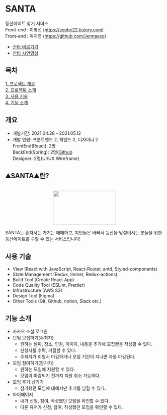 # SANTA
 등산메이트 찾기 서비스
<br /> Front-end : 이명섭 (https://seobe22.tistory.com)<br />
Front-end : 여지영 (https://github.com/Jennayeo)
- <a href="http://www.santa-mountain.com"> 산타 바로가기 </a> <br />
- <a href="https://youtu.be/jELf9Zxg8Ss"> 산타 시연영상 </a>

## 목차
[1. 프로젝트 개요](#개요)<br />
[2. 프로젝트 소개](#⛰SANTA⛰란?)<br />
[3. 사용 기술](#사용-기술)<br />
[4. 기능 소개](#기능-소개)<br />


## 개요
- 개발기간: 2021.04.28 - 2021.05.12 <br />
- 개발 인원: 프론트엔드 2, 백엔드 2, 디자이너 2 <br />
  FrontEnd(React): 2명 <br />
  BackEnd(Spring): 2명(<a href="https://github.com/bigduk88/SANTA">Github</a> <br />
  Designer: 2명(UI/UX Wireframe) <br />


## ⛰SANTA⛰란?
<p align="center">
    <br />
<img width="200px" height="108px" src="https://user-images.githubusercontent.com/79817557/119305735-194bf980-bca4-11eb-8c08-481ae336867c.png" />
</p>

<p>SANTA는 혼자서는 가기는 애매하고, 지인들은 바빠서 등산을 망설이시는 분들을 위한 등산메이트를 구할 수 있는 서비스입니다!</p>



## 사용 기술
- View (React with JavaScript, React-Router, antd, Styled-components)
- State Management (Redux, Immer, Redux-actions)
- Build Tool (Create React App)
- Code Quality Tool (ESLint, Prettier)
- Infrastructure (AWS S3)
- Design Tool (Figma)
- Other Tools (Git, Github, notion, Slack etc.)


## 기능 소개
+ 카카오 소셜 로그인
+ 모임 모집하기(주최자)
  + 원하는 날짜, 장소, 인원, 이미지, 내용을 추가해 모집글을 작성할 수 있다.
  + 신청자를 수락, 거절할 수 있다.
  + 주최자가 희망시 마감하거나 모집 기간이 지나면 자동 마감된다.
+ 모임 참여하기(참가자)
  + 원하는 모임에 지원할 수 있다.
  + 모임이 마감되기 전까지 지원 취소 가능하다.
+ 모임 후기 남기기
  + 참가했던 모임에 대해서만 후기를 남길 수 있다.
+ 마이페이지
  + 내가 신청, 참여, 작성했던 모임을 확인할 수 있다.
  + 다른 유저가 신청, 참여, 작성했던 모임을 확인할 수 있다.
